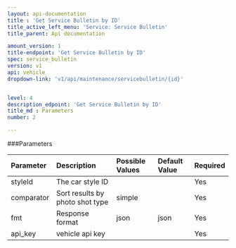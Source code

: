 ```yaml
---
layout: api-documentation
title : 'Get Service Bulletin by ID'
title_active_left_menu: 'Service: Service Bulletin'
title_parent: Api documentation

amount_version: 1
title-endpoint: 'Get Service Bulletin by ID'
spec: service_bulletin
version: v1
api: vehicle
dropdown-link: 'v1/api/maintenance/servicebulletin/{id}'


level: 4
description_edpoint: 'Get Service Bulletin by ID'
title_md : Parameters
number: 2

---
```


###Parameters

| Parameter  | Description                           | Possible Values   | Default Value | Required |
|:-----------|:--------------------------------------|:----------------- |:------------- |:-------- |
| styleId    | The car style ID			             |  				 |               | Yes      |
| comparator | Sort results by photo shot type       | simple			 |               | Yes      |
| fmt        | Response format                       | json              | json          | Yes      |
| api_key    | vehicle api key                       |                   |               | Yes      |
